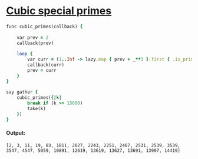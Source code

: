 [1]: https://rosettacode.org/wiki/Cubic_special_primes

# [Cubic special primes][1]

```ruby
func cubic_primes(callback) {
 
    var prev = 2
    callback(prev)
 
    loop {
        var curr = (1..Inf -> lazy.map { prev + _**3 }.first { .is_prime })
        callback(curr)
        prev = curr
    }
}
 
say gather {
    cubic_primes({|k|
        break if (k >= 15000)
        take(k)
    })
}
```

#### Output:
```
[2, 3, 11, 19, 83, 1811, 2027, 2243, 2251, 2467, 2531, 2539, 3539, 3547, 4547, 5059, 10891, 12619, 13619, 13627, 13691, 13907, 14419]
```
